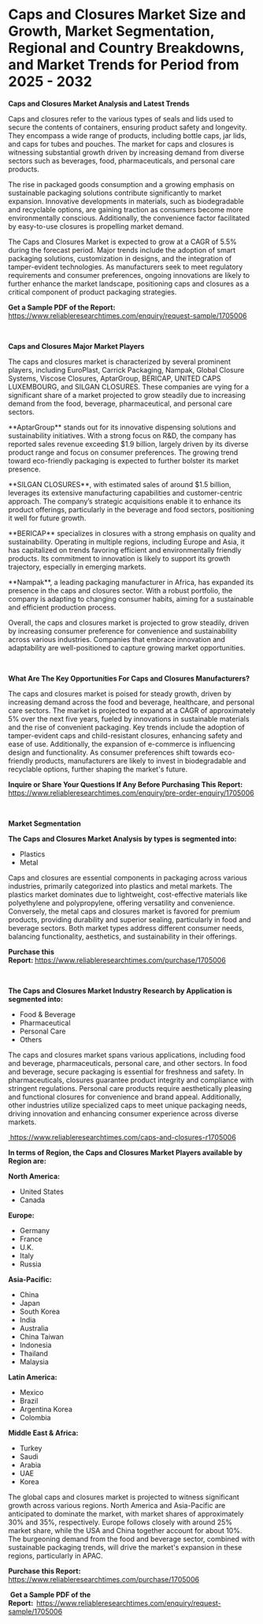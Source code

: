 <p><h1>Caps and Closures Market Size and Growth, Market Segmentation, Regional and Country Breakdowns, and Market Trends for Period from 2025 -  2032</h1></p><p><strong>Caps and Closures Market Analysis and Latest Trends</strong></p>
<p><p>Caps and closures refer to the various types of seals and lids used to secure the contents of containers, ensuring product safety and longevity. They encompass a wide range of products, including bottle caps, jar lids, and caps for tubes and pouches. The market for caps and closures is witnessing substantial growth driven by increasing demand from diverse sectors such as beverages, food, pharmaceuticals, and personal care products. </p><p>The rise in packaged goods consumption and a growing emphasis on sustainable packaging solutions contribute significantly to market expansion. Innovative developments in materials, such as biodegradable and recyclable options, are gaining traction as consumers become more environmentally conscious. Additionally, the convenience factor facilitated by easy-to-use closures is propelling market demand.</p><p>The Caps and Closures Market is expected to grow at a CAGR of 5.5% during the forecast period. Major trends include the adoption of smart packaging solutions, customization in designs, and the integration of tamper-evident technologies. As manufacturers seek to meet regulatory requirements and consumer preferences, ongoing innovations are likely to further enhance the market landscape, positioning caps and closures as a critical component of product packaging strategies.</p></p>
<p><strong>Get a Sample PDF of the Report:&nbsp;</strong> <a href="https://www.reliableresearchtimes.com/enquiry/request-sample/1705006?utm_campaign=2255&utm_medium=2&utm_source=Github&utm_content=ia&utm_term=19042025&utm_id=caps-and-closures">https://www.reliableresearchtimes.com/enquiry/request-sample/1705006</a></p>
<p>&nbsp;</p>
<p><strong>Caps and Closures Major Market Players</strong></p>
<p><p>The caps and closures market is characterized by several prominent players, including EuroPlast, Carrick Packaging, Nampak, Global Closure Systems, Viscose Closures, AptarGroup, BERICAP, UNITED CAPS LUXEMBOURG, and SILGAN CLOSURES. These companies are vying for a significant share of a market projected to grow steadily due to increasing demand from the food, beverage, pharmaceutical, and personal care sectors.</p><p>**AptarGroup** stands out for its innovative dispensing solutions and sustainability initiatives. With a strong focus on R&D, the company has reported sales revenue exceeding $1.9 billion, largely driven by its diverse product range and focus on consumer preferences. The growing trend toward eco-friendly packaging is expected to further bolster its market presence.</p><p>**SILGAN CLOSURES**, with estimated sales of around $1.5 billion, leverages its extensive manufacturing capabilities and customer-centric approach. The company’s strategic acquisitions enable it to enhance its product offerings, particularly in the beverage and food sectors, positioning it well for future growth.</p><p>**BERICAP** specializes in closures with a strong emphasis on quality and sustainability. Operating in multiple regions, including Europe and Asia, it has capitalized on trends favoring efficient and environmentally friendly products. Its commitment to innovation is likely to support its growth trajectory, especially in emerging markets.</p><p>**Nampak**, a leading packaging manufacturer in Africa, has expanded its presence in the caps and closures sector. With a robust portfolio, the company is adapting to changing consumer habits, aiming for a sustainable and efficient production process.</p><p>Overall, the caps and closures market is projected to grow steadily, driven by increasing consumer preference for convenience and sustainability across various industries. Companies that embrace innovation and adaptability are well-positioned to capture growing market opportunities.</p></p>
<p>&nbsp;</p>
<p><strong>What Are The Key Opportunities For Caps and Closures Manufacturers?</strong></p>
<p><p>The caps and closures market is poised for steady growth, driven by increasing demand across the food and beverage, healthcare, and personal care sectors. The market is projected to expand at a CAGR of approximately 5% over the next five years, fueled by innovations in sustainable materials and the rise of convenient packaging. Key trends include the adoption of tamper-evident caps and child-resistant closures, enhancing safety and ease of use. Additionally, the expansion of e-commerce is influencing design and functionality. As consumer preferences shift towards eco-friendly products, manufacturers are likely to invest in biodegradable and recyclable options, further shaping the market's future.</p></p>
<p><strong>Inquire or Share Your Questions If Any Before Purchasing This Report:</strong> <a href="https://www.reliableresearchtimes.com/enquiry/pre-order-enquiry/1705006?utm_campaign=2255&utm_medium=2&utm_source=Github&utm_content=ia&utm_term=19042025&utm_id=caps-and-closures">https://www.reliableresearchtimes.com/enquiry/pre-order-enquiry/1705006</a></p>
<p>&nbsp;</p>
<p><strong>Market Segmentation</strong></p>
<p><strong>The Caps and Closures Market Analysis by types is segmented into:</strong></p>
<p><ul><li>Plastics</li><li>Metal</li></ul></p>
<p><p>Caps and closures are essential components in packaging across various industries, primarily categorized into plastics and metal markets. The plastics market dominates due to lightweight, cost-effective materials like polyethylene and polypropylene, offering versatility and convenience. Conversely, the metal caps and closures market is favored for premium products, providing durability and superior sealing, particularly in food and beverage sectors. Both market types address different consumer needs, balancing functionality, aesthetics, and sustainability in their offerings.</p></p>
<p><strong>Purchase this Report:&nbsp;</strong><a href="https://www.reliableresearchtimes.com/purchase/1705006?utm_campaign=2255&utm_medium=2&utm_source=Github&utm_content=ia&utm_term=19042025&utm_id=caps-and-closures">https://www.reliableresearchtimes.com/purchase/1705006</a></p>
<p>&nbsp;</p>
<p><strong>The Caps and Closures Market Industry Research by Application is segmented into:</strong></p>
<p><ul><li>Food & Beverage</li><li>Pharmaceutical</li><li>Personal Care</li><li>Others</li></ul></p>
<p><p>The caps and closures market spans various applications, including food and beverage, pharmaceuticals, personal care, and other sectors. In food and beverage, secure packaging is essential for freshness and safety. In pharmaceuticals, closures guarantee product integrity and compliance with stringent regulations. Personal care products require aesthetically pleasing and functional closures for convenience and brand appeal. Additionally, other industries utilize specialized caps to meet unique packaging needs, driving innovation and enhancing consumer experience across diverse markets.</p></p>
<p><a href="https://www.reliableresearchtimes.com/caps-and-closures-r1705006?utm_campaign=2255&utm_medium=2&utm_source=Github&utm_content=ia&utm_term=19042025&utm_id=caps-and-closures">&nbsp;https://www.reliableresearchtimes.com/caps-and-closures-r1705006</a></p>
<p><strong>In terms of Region, the Caps and Closures Market Players available by Region are:</strong></p>
<p>
    <p> <strong> North America: </strong>
        <ul>
            <li>United States</li>
            <li>Canada</li>
        </ul>
        </p> 
    <p> <strong> Europe: </strong>
        <ul>
            <li>Germany</li>
            <li>France</li>
            <li>U.K.</li>
            <li>Italy</li>
            <li>Russia</li>
        </ul>
        </p> 
    <p> <strong> Asia-Pacific: </strong>
        <ul>
            <li>China</li>
            <li>Japan</li>
            <li>South Korea</li>
            <li>India</li>
            <li>Australia</li>
            <li>China Taiwan</li>
            <li>Indonesia</li>
            <li>Thailand</li>
            <li>Malaysia</li>
        </ul>
        </p> 
    <p> <strong> Latin America: </strong>
        <ul>
            <li>Mexico</li>
            <li>Brazil</li>
            <li>Argentina Korea</li>
            <li>Colombia</li>
        </ul>
        </p> 
    <p> <strong> Middle East & Africa: </strong>
        <ul>
            <li>Turkey</li>
            <li>Saudi</li>
            <li>Arabia</li>
            <li>UAE</li>
            <li>Korea</li>
        </ul>
    </p>
    </p>
<p><p>The global caps and closures market is projected to witness significant growth across various regions. North America and Asia-Pacific are anticipated to dominate the market, with market shares of approximately 30% and 35%, respectively. Europe follows closely with around 25% market share, while the USA and China together account for about 10%. The burgeoning demand from the food and beverage sector, combined with sustainable packaging trends, will drive the market's expansion in these regions, particularly in APAC.</p></p>
<p><strong>Purchase this Report: </strong><a href="https://www.reliableresearchtimes.com/purchase/1705006?utm_campaign=2255&utm_medium=2&utm_source=Github&utm_content=ia&utm_term=19042025&utm_id=caps-and-closures">https://www.reliableresearchtimes.com/purchase/1705006</a></p>
<p>&nbsp;<strong>Get a Sample PDF of the Report:&nbsp;&nbsp;</strong><a href="https://www.reliableresearchtimes.com/enquiry/request-sample/1705006?utm_campaign=2255&utm_medium=2&utm_source=Github&utm_content=ia&utm_term=19042025&utm_id=caps-and-closures">https://www.reliableresearchtimes.com/enquiry/request-sample/1705006</a></p>
<p><strong></strong></p>
<p><p></p><p></p><p></p></p>